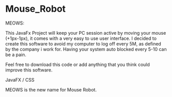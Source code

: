 # Mouse_Robot
MEOWS:

This JavaFx Project will keep your PC session active by moving your mouse (+1px-1px), it comes with a very easy to use user interface.
I decided to create this software to avoid my computer to log off every 5M, as defined by the company i work for. Having your system auto blocked every 5-10 can be a pain.

Feel free to download this code or add anything that you think could improve this software. 

JavaFX / CSS

MEOWS is the new name for Mouse Robot. 
